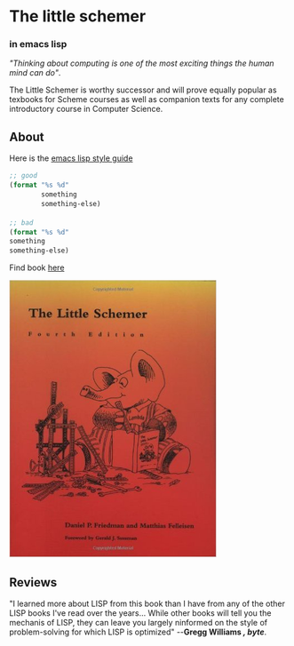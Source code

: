 # The little schemer
### in emacs lisp
_"Thinking about computing is one of the most exciting things the human mind can do"_.

The Little Schemer is worthy successor and will prove equally popular as texbooks for Scheme courses as well as companion texts for any complete introductory course in Computer Science.


## About

Here is the [emacs lisp style guide](https://github.com/bbatsov/emacs-lisp-style-guide)

```lisp
;; good
(format "%s %d"
	    something
	    something-else)

;; bad
(format "%s %d"
something
something-else)
```

Find book [here](https://www.amazon.com/Little-Schemer-Daniel-P-Friedman/dp/0262560992)

![My_little_Schemer](https://github.com/Nicerova7/Emacslisp-my-little-schemer/blob/master/img/mylittle.jpg)

## Reviews

"I learned more about LISP from this book than I have from any of the other LISP books I've read over the years... While other books will tell you the mechanis of LISP, they can leave you largely ninformed on the style of problem-solving for which LISP is optimized"
   	   	      --**Gregg Williams _, byte_**.
